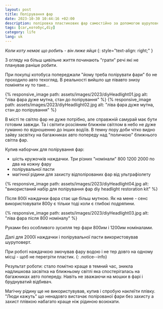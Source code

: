 ```yaml
---
layout: post
title: Полірування фар
date: 2023-10-30 10:44:16 +02:00
description: поліровка пластикових фар самостійно за допомогою шуруповерту і набору наждачка, полірувальна паста
tags: [car,котобус,diy]
category: life
lang: uk
---
```


_Коли коту немає що робить - він лиже яйця_
{: style="text-align: right;" }

З огляду на більш цивільне життя починають "грати" речі які не планував раніше робити.

При покупці котобуса попереджали "йому треба полірувати фари" бо не проходило авто техогляд. 
В реальності вийшло ще півавто знизу поміняти ну то таке...

{% responsive_image path: assets/images/2023/diyHeadlight01.jpg alt: "ліва фара дуже мутна, стан до полірування" %}
{% responsive_image path: assets/images/2023/diyHeadlight02.jpg alt: "ліва фара дуже мутна, стан до полірування" %}

В місті те світло фар не дуже потрібно, але справжній самурай має бути готовим завжди. 
Та і світити розсіяним ближнім світлом в небо не дуже гуманно по відношенню до інших водіїв.
В темну пору доби чітко видно зайву засвітку на багажниках авто попереду над "поличкою" ближнього світла фар.

Купив наборчик для полірування фар:
- шість кружочків наждачки.
  Три різних "номінали" 800 1200 2000 по два на кожну фару
- полірувальної пасти
- магічної рідини для захисту відполірованих фар від ультрафіолету

{% responsive_image path: assets/images/2023/diyHeadlight04.jpg alt: "використаний набір для полірування фар diy headlight restoration kit" %}


Після 800ї наждачки фара стає ще більш мутною. 
Як на мене - сенс використовувати 800у є тільки тоді коли є глибокі подряпини.

{% responsive_image path: assets/images/2023/diyHeadlight03.jpg alt: "ліва фара після 800 номіналу" %}

Руками без особливого зусилля тер фари 800им і 1200им номіналами.

Далі для 2000ї наждачки і полірувальної пасти використовував шуруповерт. 

При роботі наждачкою змочував фару водою і не тер довго на одному місці - щоб не перегріти пластик.
{: .notice--info}

Результат роботи: стало помітно краще в темний час, зникла надлишкова засвітка на ближньому світлі яка спостерігалась на багажниках авто попереду. 
Навіть не зважаючи на мошки в фарі і бруднуватий відбивач.

Магічну рідину ще не використувував, купив і спробую наклеїти плівку. 
"Люди кажуть" що ненадовго вистачає полірованої фари без захисту а захист плівкою набагато краще ніж рідиною возюкати. 